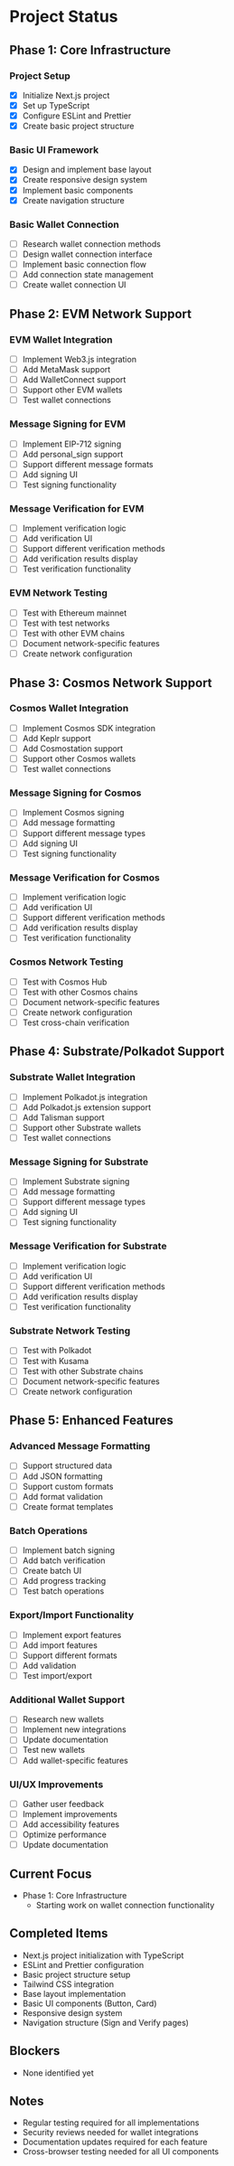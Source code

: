 # Project Status

## Phase 1: Core Infrastructure
### Project Setup
- [x] Initialize Next.js project
- [x] Set up TypeScript
- [x] Configure ESLint and Prettier
- [x] Create basic project structure

### Basic UI Framework
- [x] Design and implement base layout
- [x] Create responsive design system
- [x] Implement basic components
- [x] Create navigation structure

### Basic Wallet Connection
- [ ] Research wallet connection methods
- [ ] Design wallet connection interface
- [ ] Implement basic connection flow
- [ ] Add connection state management
- [ ] Create wallet connection UI

## Phase 2: EVM Network Support
### EVM Wallet Integration
- [ ] Implement Web3.js integration
- [ ] Add MetaMask support
- [ ] Add WalletConnect support
- [ ] Support other EVM wallets
- [ ] Test wallet connections

### Message Signing for EVM
- [ ] Implement EIP-712 signing
- [ ] Add personal_sign support
- [ ] Support different message formats
- [ ] Add signing UI
- [ ] Test signing functionality

### Message Verification for EVM
- [ ] Implement verification logic
- [ ] Add verification UI
- [ ] Support different verification methods
- [ ] Add verification results display
- [ ] Test verification functionality

### EVM Network Testing
- [ ] Test with Ethereum mainnet
- [ ] Test with test networks
- [ ] Test with other EVM chains
- [ ] Document network-specific features
- [ ] Create network configuration

## Phase 3: Cosmos Network Support
### Cosmos Wallet Integration
- [ ] Implement Cosmos SDK integration
- [ ] Add Keplr support
- [ ] Add Cosmostation support
- [ ] Support other Cosmos wallets
- [ ] Test wallet connections

### Message Signing for Cosmos
- [ ] Implement Cosmos signing
- [ ] Add message formatting
- [ ] Support different message types
- [ ] Add signing UI
- [ ] Test signing functionality

### Message Verification for Cosmos
- [ ] Implement verification logic
- [ ] Add verification UI
- [ ] Support different verification methods
- [ ] Add verification results display
- [ ] Test verification functionality

### Cosmos Network Testing
- [ ] Test with Cosmos Hub
- [ ] Test with other Cosmos chains
- [ ] Document network-specific features
- [ ] Create network configuration
- [ ] Test cross-chain verification

## Phase 4: Substrate/Polkadot Support
### Substrate Wallet Integration
- [ ] Implement Polkadot.js integration
- [ ] Add Polkadot.js extension support
- [ ] Add Talisman support
- [ ] Support other Substrate wallets
- [ ] Test wallet connections

### Message Signing for Substrate
- [ ] Implement Substrate signing
- [ ] Add message formatting
- [ ] Support different message types
- [ ] Add signing UI
- [ ] Test signing functionality

### Message Verification for Substrate
- [ ] Implement verification logic
- [ ] Add verification UI
- [ ] Support different verification methods
- [ ] Add verification results display
- [ ] Test verification functionality

### Substrate Network Testing
- [ ] Test with Polkadot
- [ ] Test with Kusama
- [ ] Test with other Substrate chains
- [ ] Document network-specific features
- [ ] Create network configuration

## Phase 5: Enhanced Features
### Advanced Message Formatting
- [ ] Support structured data
- [ ] Add JSON formatting
- [ ] Support custom formats
- [ ] Add format validation
- [ ] Create format templates

### Batch Operations
- [ ] Implement batch signing
- [ ] Add batch verification
- [ ] Create batch UI
- [ ] Add progress tracking
- [ ] Test batch operations

### Export/Import Functionality
- [ ] Implement export features
- [ ] Add import features
- [ ] Support different formats
- [ ] Add validation
- [ ] Test import/export

### Additional Wallet Support
- [ ] Research new wallets
- [ ] Implement new integrations
- [ ] Update documentation
- [ ] Test new wallets
- [ ] Add wallet-specific features

### UI/UX Improvements
- [ ] Gather user feedback
- [ ] Implement improvements
- [ ] Add accessibility features
- [ ] Optimize performance
- [ ] Update documentation

## Current Focus
- Phase 1: Core Infrastructure
  - Starting work on wallet connection functionality

## Completed Items
- Next.js project initialization with TypeScript
- ESLint and Prettier configuration
- Basic project structure setup
- Tailwind CSS integration
- Base layout implementation
- Basic UI components (Button, Card)
- Responsive design system
- Navigation structure (Sign and Verify pages)

## Blockers
- None identified yet

## Notes
- Regular testing required for all implementations
- Security reviews needed for wallet integrations
- Documentation updates required for each feature
- Cross-browser testing needed for all UI components 
